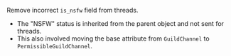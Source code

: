 Remove incorrect `is_nsfw` field from threads.
- The "NSFW" status is inherited from the parent object and not sent for threads.
- This also involved moving the base attribute from `GuildChannel` to `PermissibleGuildChannel`.

